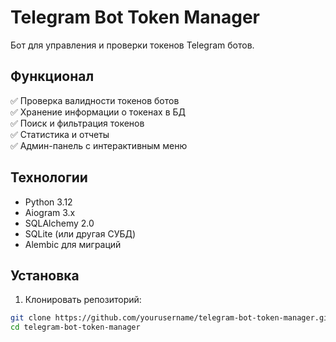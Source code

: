 # Telegram Bot Token Manager

Бот для управления и проверки токенов Telegram ботов.

## Функционал

✅ Проверка валидности токенов ботов  
✅ Хранение информации о токенах в БД  
✅ Поиск и фильтрация токенов  
✅ Статистика и отчеты  
✅ Админ-панель с интерактивным меню  

## Технологии

- Python 3.12
- Aiogram 3.x
- SQLAlchemy 2.0
- SQLite (или другая СУБД)
- Alembic для миграций

## Установка

1. Клонировать репозиторий:
```bash
git clone https://github.com/yourusername/telegram-bot-token-manager.git
cd telegram-bot-token-manager